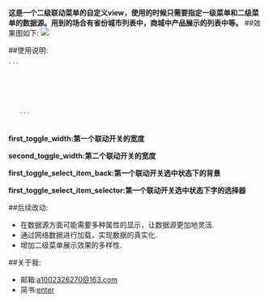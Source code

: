 **这是一个二级联动菜单的自定义view，使用的时候只需要指定一级菜单和二级菜单的数据源。用到的场合有省份城市列表中，商城中产品展示的列表中等。**
##效果图如下:
   ![](http://upload-images.jianshu.io/upload_images/2528336-d832be2e96986f6a.gif?imageMogr2/auto-orient/strip)
   
##使用说明:  
   <pre><code>```<resources>
       <declare-styleable name="DoubleToggleView">
           <attr name="first_toggle_width" format="dimension" />
           <attr name="second_toggle_width" format="dimension" />
           <attr name="first_toggle_select_item_back" format="color" />
           <attr name="first_toggle_select_item_selector" format="reference" />
       </declare-styleable>
   </resources>```
   </code></pre>
   
   **first_toggle_width:第一个联动开关的宽度**
   
   **second_toggle_width:第二个联动开关的宽度**
   
   **first_toggle_select_item_back:第一个联动开关选中状态下的背景**
   
   **first_toggle_select_item_selector:第一个联动开关选中状态下字的选择器**
   
   ##后续改动: 
   - 在数据源方面可能需要多种属性的显示，让数据源更加地灵活.
   - 通过网络数据进行加载，实现数据的真实化.
   - 增加二级菜单展示效果的多样性.
   
   ##关于我:
   - 邮箱:a1002326270@163.com
   - 简书:[enter](http://www.jianshu.com/users/7b186b7247c1)
   
   
   
